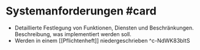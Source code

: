 # Systemanforderungen #card 
- Detaillierte Festlegung von Funktionen, Diensten und Beschränkungen. Beschreibung, was implementiert werden soll.
- Werden in einem [[Pflichtenheft]] niedergeschrieben
^c-NdWK83bItS